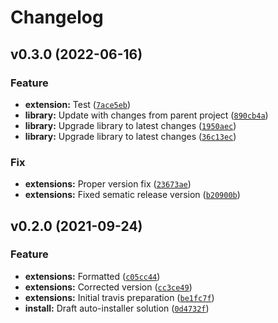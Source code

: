 # Changelog

<!--next-version-placeholder-->

## v0.3.0 (2022-06-16)
### Feature
* **extension:** Test ([`7ace5eb`](https://github.com/Virtue-Gaming/sagemaker-studio-auto-shutdown-extension/commit/7ace5ebc409d8d0e662e39c85ab927e5815aa13b))
* **library:** Update with changes from parent project ([`890cb4a`](https://github.com/Virtue-Gaming/sagemaker-studio-auto-shutdown-extension/commit/890cb4a6eea08c031c3d398caa86901298fa0802))
* **library:** Upgrade library to latest changes ([`1950aec`](https://github.com/Virtue-Gaming/sagemaker-studio-auto-shutdown-extension/commit/1950aecb8503d2383baf2fa2295b2ed0886c8b97))
* **library:** Upgrade library to latest changes ([`36c13ec`](https://github.com/Virtue-Gaming/sagemaker-studio-auto-shutdown-extension/commit/36c13ec78eec04aab844ef620ffe3441a3fe388a))

### Fix
* **extensions:** Proper version fix ([`23673ae`](https://github.com/Virtue-Gaming/sagemaker-studio-auto-shutdown-extension/commit/23673ae8a73db654c5f2b60e4b91a8c90b434def))
* **extensions:** Fixed sematic release version ([`b20900b`](https://github.com/Virtue-Gaming/sagemaker-studio-auto-shutdown-extension/commit/b20900baa7897320b7505609bb91912a7a7a2149))

## v0.2.0 (2021-09-24)
### Feature
* **extensions:** Formatted ([`c05cc44`](https://github.com/Virtue-Gaming/sagemaker-studio-auto-shutdown-extension/commit/c05cc44c38759ca72e030de3a11646a616ca1444))
* **extensions:** Corrected version ([`cc3ce49`](https://github.com/Virtue-Gaming/sagemaker-studio-auto-shutdown-extension/commit/cc3ce49734a3f3ede0d856a2e0e4fe26fb4a07e2))
* **extensions:** Initial travis preparation ([`be1fc7f`](https://github.com/Virtue-Gaming/sagemaker-studio-auto-shutdown-extension/commit/be1fc7f4d15fd34abdaa37264901dc6b17fe81d8))
* **install:** Draft auto-installer solution ([`0d4732f`](https://github.com/Virtue-Gaming/sagemaker-studio-auto-shutdown-extension/commit/0d4732f437521ab90a9ef949e0dff7692e430da6))
